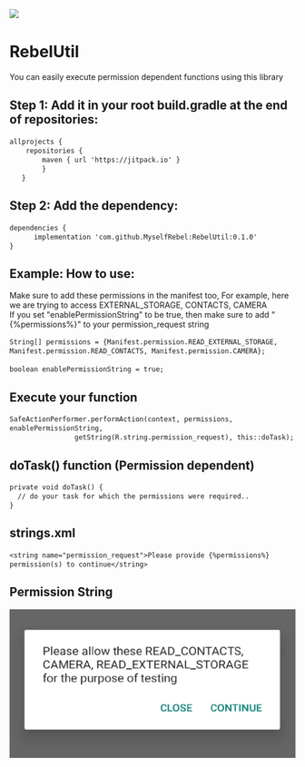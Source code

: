 [![](https://jitpack.io/v/MyselfRebel/RebelUtil.svg)](https://jitpack.io/#MyselfRebel/RebelUtil)
# RebelUtil
You can easily execute permission dependent functions using this library


## Step 1: Add it in your root build.gradle at the end of repositories:
```
allprojects {
	repositories {
		maven { url 'https://jitpack.io' }
		}
   }
```


## Step 2: Add the dependency:
```
dependencies {
	  implementation 'com.github.MyselfRebel:RebelUtil:0.1.0'
}
```

## Example: How to use:
Make sure to add these permissions in the manifest too, For example, here we are trying to access EXTERNAL_STORAGE, CONTACTS, CAMERA<br>
If you set "enablePermissionString" to be true, then make sure to add "{%permissions%}" to your permission_request string
```
String[] permissions = {Manifest.permission.READ_EXTERNAL_STORAGE, Manifest.permission.READ_CONTACTS, Manifest.permission.CAMERA};

boolean enablePermissionString = true;
```
## Execute your function
```
SafeActionPerformer.performAction(context, permissions, enablePermissionString,
                getString(R.string.permission_request), this::doTask);
```
## doTask() function (Permission dependent)
```
private void doTask() {
  // do your task for which the permissions were required..
}
```
## strings.xml
```
<string name="permission_request">Please provide {%permissions%} permission(s) to continue</string>
```
## Permission String
![Permission String](https://github.com/MyselfRebel/RebelUtil/blob/master/permissionString.jpg)
